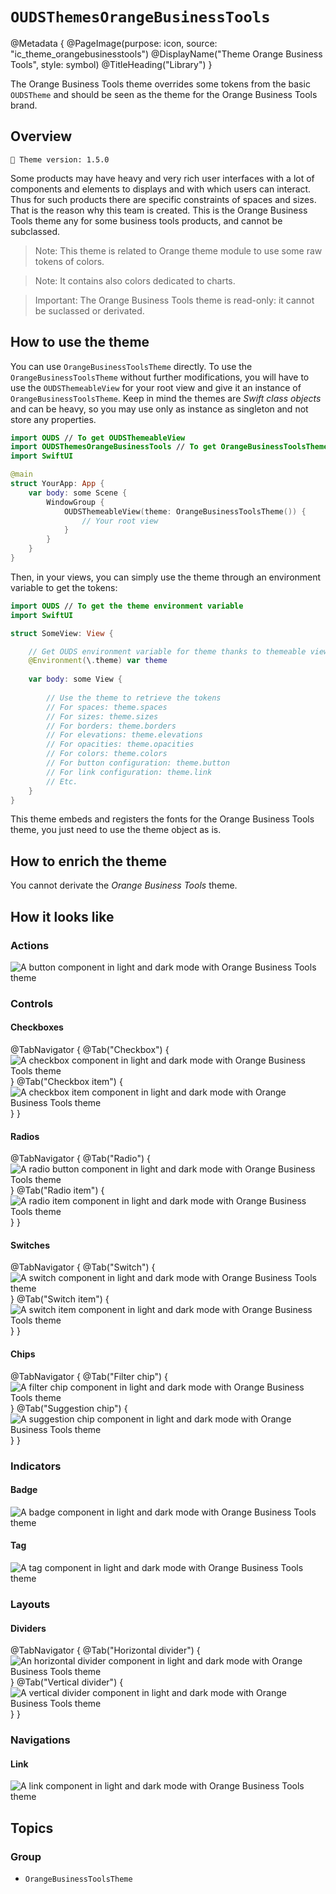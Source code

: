 # ``OUDSThemesOrangeBusinessTools``

@Metadata {
    @PageImage(purpose: icon, source: "ic_theme_orangebusinesstools")
    @DisplayName("Theme Orange Business Tools", style: symbol)
    @TitleHeading("Library")
}
<!-- 
Do not add @PageImage(purpose: card) because not managed for landing page of online doc.
See https://github.com/swiftlang/swift-docc/issues/1283
-->

The Orange Business Tools theme overrides some tokens from the basic `OUDSTheme` and should be seen as the theme for the Orange Business Tools brand.

## Overview

<!-- NOTE: Do not forget to update tokens version -->
```
🧬 Theme version: 1.5.0
```

Some products may have heavy and very rich user interfaces with a lot of components and elements to displays and
with which users can interact. Thus for such products there are specific constraints of spaces and sizes.
That is the reason why this team is created.
This is the Orange Business Tools theme any for some business tools products, and cannot be subclassed.

> Note: This theme is related to Orange theme module to use some raw tokens of colors.

> Note: It contains also colors dedicated to charts.

> Important: The Orange Business Tools theme is read-only: it cannot be suclassed or derivated.

## How to use the theme

You can use ``OrangeBusinessToolsTheme`` directly. To use the ``OrangeBusinessToolsTheme`` without further modifications, you will have to use the `OUDSThemeableView` for your root view and give it an instance of ``OrangeBusinessToolsTheme``. Keep in mind the themes are *Swift class objects* and can be heavy, so you may use only as instance as singleton and not store any properties.

```swift
import OUDS // To get OUDSThemeableView
import OUDSThemesOrangeBusinessTools // To get OrangeBusinessToolsTheme
import SwiftUI

@main
struct YourApp: App {
    var body: some Scene {
        WindowGroup {
            OUDSThemeableView(theme: OrangeBusinessToolsTheme()) {
                // Your root view
            }
        }
    }
}
```

Then, in your views, you can simply use the theme through an environment variable to get the tokens:

```swift
import OUDS // To get the theme environment variable
import SwiftUI

struct SomeView: View {

    // Get OUDS environment variable for theme thanks to themeable view
    @Environment(\.theme) var theme
    
    var body: some View {
        
        // Use the theme to retrieve the tokens
        // For spaces: theme.spaces
        // For sizes: theme.sizes
        // For borders: theme.borders
        // For elevations: theme.elevations
        // For opacities: theme.opacities
        // For colors: theme.colors
        // For button configuration: theme.button
        // For link configuration: theme.link
        // Etc.
    }
}
```

This theme embeds and registers the fonts for the Orange Business Tools theme, you just need to use the theme object as is.

## How to enrich the theme

You cannot derivate the *Orange Business Tools* theme.

## How it looks like
<!-- Use online images because stored in another Swift Package library and do not want to replicate assets -->

### Actions

![A button component in light and dark mode with Orange Business Tools theme](https://ios.unified-design-system.orange.com/images/OUDSComponents/component_button_OrangeBusinessTools.png)

### Controls

#### Checkboxes

@TabNavigator {
    @Tab("Checkbox") {
        ![A checkbox component in light and dark mode with Orange Business Tools theme](https://ios.unified-design-system.orange.com/images/OUDSComponents/component_checkbox_OrangeBusinessTools.png)        
    }
    @Tab("Checkbox item") {
        ![A checkbox item component in light and dark mode with Orange Business Tools theme](https://ios.unified-design-system.orange.com/images/OUDSComponents/component_checkboxItem_OrangeBusinessTools.png)
    }
}
<!-- Maybe not relevant to display checkbox picker -->

#### Radios

@TabNavigator {
    @Tab("Radio") {
        ![A radio button component in light and dark mode with Orange Business Tools theme](https://ios.unified-design-system.orange.com/images/OUDSComponents/component_radio_OrangeBusinessTools.png)        
    }
    @Tab("Radio item") {
        ![A radio item component in light and dark mode with Orange Business Tools theme](https://ios.unified-design-system.orange.com/images/OUDSComponents/component_radioItem_OrangeBusinessTools.png)
    }
}
<!-- Maybe not relevant to display radio picker -->

#### Switches

@TabNavigator {
    @Tab("Switch") {
        ![A switch component in light and dark mode with Orange Business Tools theme](https://ios.unified-design-system.orange.com/images/OUDSComponents/component_switch_OrangeBusinessTools.png)        
    }
    @Tab("Switch item") {
        ![A switch item component in light and dark mode with Orange Business Tools theme](https://ios.unified-design-system.orange.com/images/OUDSComponents/component_switchItem_OrangeBusinessTools.png)
    }
}

#### Chips

@TabNavigator {
    @Tab("Filter chip") {
        ![A filter chip component in light and dark mode with Orange Business Tools theme](https://ios.unified-design-system.orange.com/images/OUDSComponents/component_filterChip_OrangeBusinessTools.png)        
    }
    @Tab("Suggestion chip") {
        ![A suggestion chip component in light and dark mode with Orange Business Tools theme](https://ios.unified-design-system.orange.com/images/OUDSComponents/component_suggestionChip_OrangeBusinessTools.png)
    }
}
<!-- Maybe not relevant to display chip picker -->

### Indicators

#### Badge

![A badge component in light and dark mode with Orange Business Tools theme](https://ios.unified-design-system.orange.com/images/OUDSComponents/component_badge_OrangeBusinessTools.png)

#### Tag

![A tag component in light and dark mode with Orange Business Tools theme](https://ios.unified-design-system.orange.com/images/OUDSComponents/component_tag_OrangeBusinessTools.png)

### Layouts

<!-- Maybe not relevant to display colored surface -->

#### Dividers

@TabNavigator {
    @Tab("Horizontal divider") {
        ![An horizontal divider component in light and dark mode with Orange Business Tools theme](https://ios.unified-design-system.orange.com/images/OUDSComponents/component_horizontalDivider_OrangeBusinessTools.png)
    }
    @Tab("Vertical divider") {
        ![A vertical divider component in light and dark mode with Orange Business Tools theme](https://ios.unified-design-system.orange.com/images/OUDSComponents/component_verticalDivider_OrangeBusinessTools.png)
    }
}

### Navigations

#### Link

![A link component in light and dark mode with Orange Business Tools theme](https://ios.unified-design-system.orange.com/images/OUDSComponents/component_link_OrangeBusinessTools.png)

## Topics

### Group

- ``OrangeBusinessToolsTheme``
